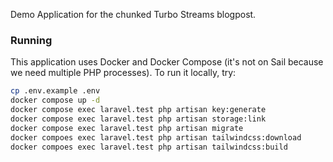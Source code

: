 Demo Application for the chunked Turbo Streams blogpost.

### Running

This application uses Docker and Docker Compose (it's not on Sail because we need multiple PHP processes). To run it locally, try:

```bash
cp .env.example .env
docker compose up -d
docker compose exec laravel.test php artisan key:generate
docker compose exec laravel.test php artisan storage:link
docker compose exec laravel.test php artisan migrate
docker compoes exec laravel.test php artisan tailwindcss:download
docker compoes exec laravel.test php artisan tailwindcss:build
```

